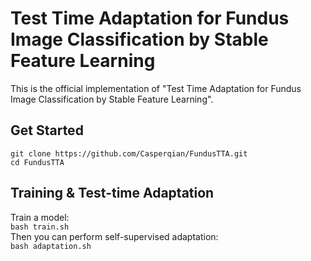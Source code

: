 # Test Time Adaptation for Fundus Image Classification by Stable Feature Learning
This is the official implementation of "Test Time Adaptation for Fundus Image Classification by Stable Feature Learning".
## Get Started
```
git clone https://github.com/Casperqian/FundusTTA.git 
cd FundusTTA
```
## Training & Test-time Adaptation
Train a model:   
`bash train.sh`   
Then you can perform self-supervised adaptation:   
`bash adaptation.sh`   


